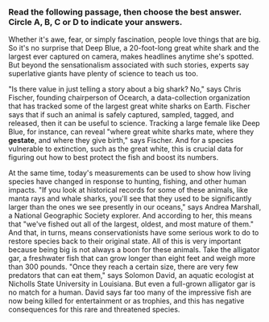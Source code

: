 ### Read the following passage, then choose the best answer. Circle A, B, C or D to indicate your answers.

Whether it's awe, fear, or simply fascination, people love things that are big. So it's no surprise that Deep Blue, a 20-foot-long great white shark and the largest ever captured on camera, makes headlines anytime she's spotted. But beyond the sensationalism associated with such stories, experts say superlative giants have plenty of science to teach us too.

"Is there value in just telling a story about a big shark? No," says Chris Fischer, founding chairperson of Ocearch, a data-collection organization that has tracked some of the largest great white sharks on Earth. Fischer says that if such an animal is safely captured, sampled, tagged, and released, then it can be useful to science. Tracking a large female like Deep Blue, for instance, can reveal "where great white sharks mate, where they **gestate**, and where they give birth," says Fischer. And for a species vulnerable to extinction, such as the great white, this is crucial data for figuring out how to best protect the fish and boost its numbers.

At the same time, today's measurements can be used to show how living species have changed in response to hunting, fishing, and other human impacts. "If you look at historical records for some of these animals, like manta rays and whale sharks, you'll see that they used to be significantly larger than the ones we see presently in our oceans," says Andrea Marshall, a National Geographic Society explorer. And according to her, this means that "we've fished out all of the largest, oldest, and most mature of them." And that, in turns, means conservationists have some serious work to do to restore species back to their original state. All of this is very important because being big is not always a boon for these animals. Take the alligator gar, a freshwater fish that can grow longer than eight feet and weigh more than 300 pounds. "Once they reach a certain size, there are very few predators that can eat them," says Solomon David, an aquatic ecologist at Nicholls State University in Louisiana. But even a full-grown alligator gar is no match for a human. David says far too many of the impressive fish are now being killed for entertainment or as trophies, and this has negative consequences for this rare and threatened species.
